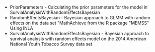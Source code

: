 * PriorParameters - Calculating the prior parameters for the model in SurvialAnalysisWithRandomEffectsBayesian
* RandomEffectsBayesian - Bayesian approach to GLMM with random effects on the data set "MathAchieve from the R package "MEMSS" Using INLA 
* SurvialAnalysisWithRandomEffectsBayesian - Bayesian approach to survival analysis with random effects model on the 2014 American National Youth Tobacco Survey data set
